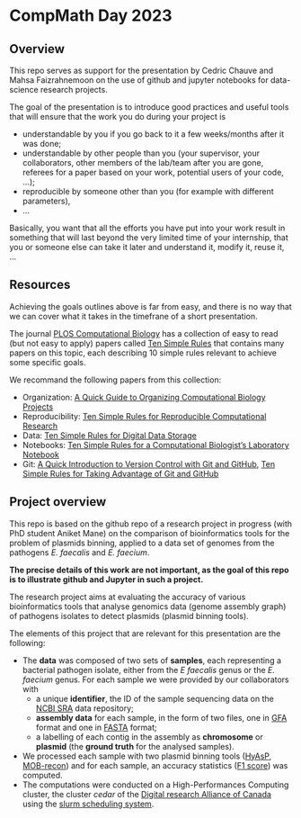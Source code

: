 # CompMath Day 2023

## Overview

This repo serves as support for the presentation by Cedric Chauve and
Mahsa Faizrahnemoon on the use of github and jupyter notebooks for
data-science research projects.

The goal of the presentation is to introduce good practices and useful tools
that will ensure that the work you do during your project is
- understandable by you if you go back to it a few weeks/months after it was done;
- understandable by other people than you (your supervisor, your collaborators,
  other members of the lab/team after you are gone, referees for a paper based
  on your work, potential users of your code, ...);
- reproducible by someone other than you (for example with different parameters),
- ...

Basically, you want that all the efforts you have put into your work
result in something that will last beyond the very limited time
of your internship, that you or someone else can take it later and
understand it, modify it, reuse it, ...


## Resources

Achieving the goals outlines above is far from easy, and there is no way that
we can cover what it takes in the timefrane of a short presentation.

The journal <a href="https://journals.plos.org/ploscompbiol/">PLOS Computational Biology</a>
has a collection of easy to read (but not easy to apply) papers called
<a href="https://collections.plos.org/collection/ten-simple-rules/">Ten Simple Rules</a>
that contains many papers on this topic, each describing 10 simple rules
relevant to achieve some specific goals.

We recommand the following papers from this collection:  
- Organization:  <a href="https://journals.plos.org/ploscompbiol/article?id=10.1371/journal.pcbi.1000424">A Quick Guide to Organizing Computational Biology Projects</a>  
- Reproducibility:  <a href="https://journals.plos.org/ploscompbiol/article?id=10.1371/journal.pcbi.1003285">Ten Simple Rules for Reproducible Computational Research</a>  
- Data:   <a href="https://journals.plos.org/ploscompbiol/article?id=10.1371/journal.pcbi.1005097">Ten Simple Rules for Digital Data Storage</a>  
- Notebooks:   <a href="https://journals.plos.org/ploscompbiol/article?id=10.1371/journal.pcbi.1004385">Ten Simple Rules for a Computational Biologist’s Laboratory Notebook</a>  
- Git:   <a href="https://journals.plos.org/ploscompbiol/article?id=10.1371/journal.pcbi.1004668">A Quick Introduction to Version Control with Git and GitHub</a>,  <a href="https://journals.plos.org/ploscompbiol/article?id=10.1371/journal.pcbi.1004947">Ten Simple Rules for Taking Advantage of Git and GitHub</a>  

## Project overview

This repo is based on the github repo of a research project in progress (with
PhD student Aniket Mane) on the comparison of bioinformatics tools for
the problem of plasmids binning, applied to a data set of genomes from
the pathogens *E. faecalis* and *E. faecium*.

**The precise details of this work are not important, as the goal of
this repo is to illustrate github and Jupyter in such a project.**

The research project aims at evaluating the accuracy of various
bioinformatics tools that analyse genomics data (genome assembly
graph) of pathogens isolates to detect plasmids (plasmid binning tools).

The elements of this project that are relevant for this presentation
are the following:
- The **data** was composed of two sets of **samples**, each representing a bacterial
  pathogen isolate, either from the *E faecalis* genus or the *E. faecium* genus.
  For each sample we were provided by our collaborators with
  - a unique **identifier**, the ID of the sample sequencing data on the
    <a href="https://www.ncbi.nlm.nih.gov/sra">NCBI SRA</a> data repository;
  - **assembly data** for each sample, in the form of two files, one in
    <a href="http://gfa-spec.github.io/GFA-spec/GFA1.html">GFA</a> format
    and one in <a href="https://www.ncbi.nlm.nih.gov/genbank/fastaformat/">FASTA</a> format;
  - a labelling of each contig in the assembly as **chromosome** or **plasmid**
    (the **ground truth** for the analysed samples).
- We processed each sample with two plasmid binning tools
  (<a href="https://github.com/cchauve/HyAsP">HyAsP</a>,
  <a href="https://github.com/phac-nml/mob-suite">MOB-recon</a>) and for each sample,
  an accuracy statistics (<a href="https://en.wikipedia.org/wiki/Precision_and_recall">F1 score</a>)
  was computed.
- The computations were conducted on a High-Performances Computing cluster,
  the cluster *cedar* of the <a href="https://alliancecan.ca">Digital research Alliance of Canada</a>
  using the <a href="https://docs.alliancecan.ca/wiki/Running_jobs">slurm scheduling system</a>.




